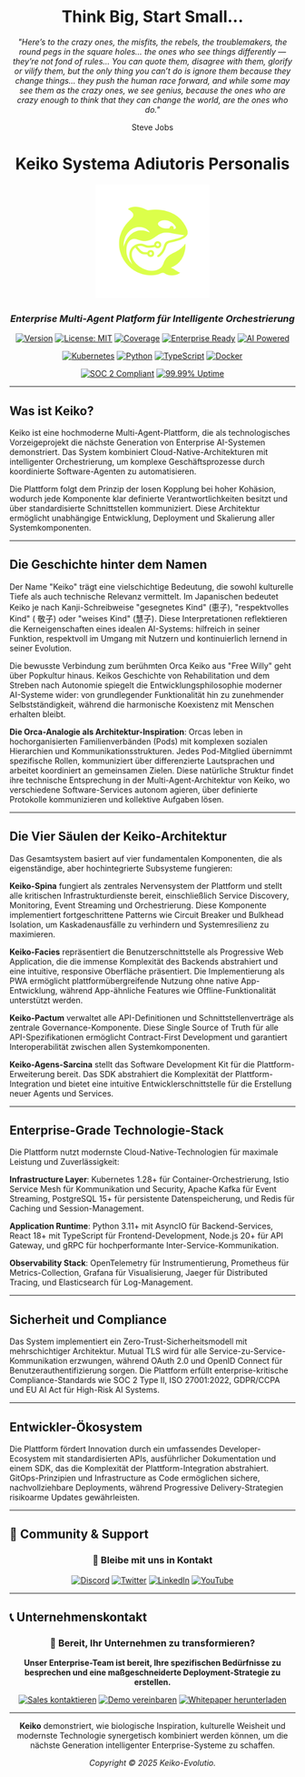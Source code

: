 <div align="center">

# **Think Big, Start Small...**

*"Here’s to the crazy ones, the misfits, the rebels, the troublemakers, the round pegs in the square holes… the ones who see things differently — they’re not fond of rules… You can quote them, disagree with them, glorify or vilify them, but the only thing you can’t do is ignore them because they change things… they push the human race forward, and while some may see them as the crazy ones, we see genius, because the ones who are crazy enough to think that they can change the world, are the ones who do."*

Steve Jobs

# Keiko Systema Adiutoris Personalis

<img src="./Logo_Keiko_DCFF4A.svg" alt="Keiko Logo" width="200" />

### *Enterprise Multi-Agent Platform für Intelligente Orchestrierung*

[![Version](https://img.shields.io/badge/version-1.0.0-blue.svg)]()
[![License: MIT](https://img.shields.io/badge/License-MIT-yellow.svg)]()
[![Coverage](https://img.shields.io/badge/coverage-85%2B-brightgreen.svg)]()
[![Enterprise Ready](https://img.shields.io/badge/enterprise-ready-blue.svg)]()
[![AI Powered](https://img.shields.io/badge/AI-powered-purple.svg)]()

[![Kubernetes](https://img.shields.io/badge/Kubernetes-326CE5?style=flat&logo=kubernetes&logoColor=white)](https://kubernetes.io/)
[![Python](https://img.shields.io/badge/Python-3776AB?style=flat&logo=python&logoColor=white)](https://python.org/)
[![TypeScript](https://img.shields.io/badge/TypeScript-007ACC?style=flat&logo=typescript&logoColor=white)](https://typescriptlang.org/)
[![Docker](https://img.shields.io/badge/Docker-2496ED?style=flat&logo=docker&logoColor=white)](https://docker.com/)

[![SOC 2 Compliant](https://img.shields.io/badge/SOC%202-Compliant-blue)]()
[![99.99% Uptime](https://img.shields.io/badge/Uptime-99.99%25-brightgreen)]()

</div>

---

## Was ist Keiko?

Keiko ist eine hochmoderne Multi-Agent-Plattform, die als technologisches Vorzeigeprojekt
die nächste Generation von Enterprise AI-Systemen demonstriert. Das System kombiniert Cloud-Native-Architekturen mit
intelligenter Orchestrierung, um komplexe Geschäftsprozesse durch koordinierte Software-Agenten zu automatisieren.

Die Plattform folgt dem Prinzip der losen Kopplung bei hoher Kohäsion, wodurch jede Komponente klar definierte
Verantwortlichkeiten besitzt und über standardisierte Schnittstellen kommuniziert. Diese Architektur ermöglicht
unabhängige Entwicklung, Deployment und Skalierung aller Systemkomponenten.

---

## Die Geschichte hinter dem Namen

Der Name "Keiko" trägt eine vielschichtige Bedeutung, die sowohl kulturelle Tiefe als auch technische Relevanz
vermittelt. Im Japanischen bedeutet Keiko je nach Kanji-Schreibweise "gesegnetes Kind" (恵子), "respektvolles Kind" (
敬子) oder "weises Kind" (慧子). Diese Interpretationen reflektieren die Kerneigenschaften eines idealen AI-Systems:
hilfreich in seiner Funktion, respektvoll im Umgang mit Nutzern und kontinuierlich lernend in seiner Evolution.

Die bewusste Verbindung zum berühmten Orca Keiko aus "Free Willy" geht über Popkultur hinaus. Keikos Geschichte von
Rehabilitation und dem Streben nach Autonomie spiegelt die Entwicklungsphilosophie moderner AI-Systeme wider: von
grundlegender Funktionalität hin zu zunehmender Selbstständigkeit, während die harmonische Koexistenz mit Menschen
erhalten bleibt.

**Die Orca-Analogie als Architektur-Inspiration**: Orcas leben in hochorganisierten Familienverbänden (Pods) mit
komplexen sozialen Hierarchien und Kommunikationsstrukturen. Jedes Pod-Mitglied übernimmt spezifische Rollen,
kommuniziert über differenzierte Lautsprachen und arbeitet koordiniert an gemeinsamen Zielen. Diese natürliche Struktur
findet ihre technische Entsprechung in der Multi-Agent-Architektur von Keiko, wo verschiedene Software-Services autonom
agieren, über definierte Protokolle kommunizieren und kollektive Aufgaben lösen.

---

## Die Vier Säulen der Keiko-Architektur

Das Gesamtsystem basiert auf vier fundamentalen Komponenten, die als eigenständige, aber hochintegrierte Subsysteme
fungieren:

**Keiko-Spina** fungiert als zentrales Nervensystem der Plattform und stellt alle kritischen Infrastrukturdienste
bereit, einschließlich Service Discovery, Monitoring, Event Streaming und Orchestrierung. Diese Komponente implementiert
fortgeschrittene Patterns wie Circuit Breaker und Bulkhead Isolation, um Kaskadenausfälle zu verhindern und
Systemresilienz zu maximieren.

**Keiko-Facies** repräsentiert die Benutzerschnittstelle als Progressive Web Application, die die immense Komplexität
des Backends abstrahiert und eine intuitive, responsive Oberfläche präsentiert. Die Implementierung als PWA ermöglicht
plattformübergreifende Nutzung ohne native App-Entwicklung, während App-ähnliche Features wie Offline-Funktionalität
unterstützt werden.

**Keiko-Pactum** verwaltet alle API-Definitionen und Schnittstellenverträge als zentrale Governance-Komponente. Diese
Single Source of Truth für alle API-Spezifikationen ermöglicht Contract-First Development und garantiert
Interoperabilität zwischen allen Systemkomponenten.

**Keiko-Agens-Sarcina** stellt das Software Development Kit für die Plattform-Erweiterung bereit. Das SDK abstrahiert
die Komplexität der Plattform-Integration und bietet eine intuitive Entwicklerschnittstelle für die Erstellung neuer
Agents und Services.

---

## Enterprise-Grade Technologie-Stack

Die Plattform nutzt modernste Cloud-Native-Technologien für maximale Leistung und Zuverlässigkeit:

**Infrastructure Layer**: Kubernetes 1.28+ für Container-Orchestrierung, Istio Service Mesh für Kommunikation und
Security, Apache Kafka für Event Streaming, PostgreSQL 15+ für persistente Datenspeicherung, und Redis für Caching und
Session-Management.

**Application Runtime**: Python 3.11+ mit AsyncIO für Backend-Services, React 18+ mit TypeScript für
Frontend-Development, Node.js 20+ für API Gateway, und gRPC für hochperformante Inter-Service-Kommunikation.

**Observability Stack**: OpenTelemetry für Instrumentierung, Prometheus für Metrics-Collection, Grafana für
Visualisierung, Jaeger für Distributed Tracing, und Elasticsearch für Log-Management.

---

## Sicherheit und Compliance

Das System implementiert ein Zero-Trust-Sicherheitsmodell mit mehrschichtiger Architektur. Mutual TLS wird für alle
Service-zu-Service-Kommunikation erzwungen, während OAuth 2.0 und OpenID Connect für Benutzerauthentifizierung sorgen.
Die Plattform erfüllt enterprise-kritische Compliance-Standards wie SOC 2 Type II, ISO 27001:2022, GDPR/CCPA und EU AI
Act für High-Risk AI Systems.

---

## Entwickler-Ökosystem

Die Plattform fördert Innovation durch ein umfassendes Developer-Ecosystem mit standardisierten APIs, ausführlicher
Dokumentation und einem SDK, das die Komplexität der Plattform-Integration abstrahiert. GitOps-Prinzipien und
Infrastructure as Code ermöglichen sichere, nachvollziehbare Deployments, während Progressive Delivery-Strategien
risikoarme Updates gewährleisten.

---

## 🤝 **Community & Support**

<div align="center">

### 💬 **Bleibe mit uns in Kontakt**

[![Discord](https://img.shields.io/badge/Discord-7289DA?style=for-the-badge&logo=discord&logoColor=white)]()
[![Twitter](https://img.shields.io/badge/Twitter-1DA1F2?style=for-the-badge&logo=twitter&logoColor=white)]()
[![LinkedIn](https://img.shields.io/badge/LinkedIn-0077B5?style=for-the-badge&logo=linkedin&logoColor=white)]()
[![YouTube](https://img.shields.io/badge/YouTube-FF0000?style=for-the-badge&logo=youtube&logoColor=white)]()

</div>

---

## 📞 **Unternehmenskontakt**

<div align="center">

### 🏢 **Bereit, Ihr Unternehmen zu transformieren?**

**Unser Enterprise-Team ist bereit, Ihre spezifischen Bedürfnisse zu besprechen und eine maßgeschneiderte Deployment-Strategie zu erstellen.**

[![Sales kontaktieren](https://img.shields.io/badge/Sales_kontaktieren-28a745?style=for-the-badge)]()
[![Demo vereinbaren](https://img.shields.io/badge/Demo_vereinbaren-007bff?style=for-the-badge)]()
[![Whitepaper herunterladen](https://img.shields.io/badge/Whitepaper_herunterladen-6f42c1?style=for-the-badge)]()

</div>

---

<div align="center">

**Keiko** demonstriert, wie biologische Inspiration, kulturelle Weisheit und modernste
Technologie synergetisch kombiniert werden können, um die nächste Generation intelligenter Enterprise-Systeme zu
schaffen.

*Copyright © 2025 Keiko-Evolutio.*

</div>
